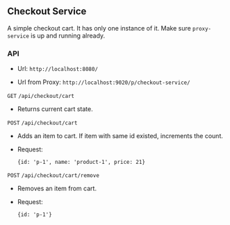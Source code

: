 ## Checkout Service

A simple checkout cart. It has only one instance of it. 
Make sure `proxy-service` is up and running already.

### API

- Url: `http://localhost:8080/`

- Url from Proxy: `http://localhost:9020/p/checkout-service/`

`GET` `/api/checkout/cart`

- Returns current cart state.


`POST` `/api/checkout/cart`

- Adds an item to cart. If item with same id existed, increments the count.

- Request:
  
  ```
  {id: 'p-1', name: 'product-1', price: 21}
  ```

`POST` `/api/checkout/cart/remove`

- Removes an item from cart.

- Request:

  ```
  {id: 'p-1'}
  ```